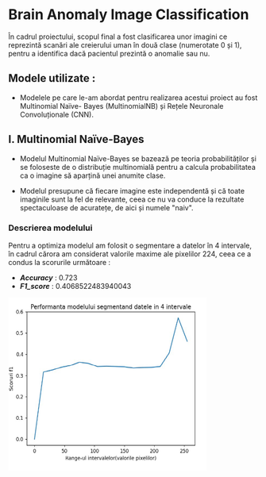 # Brain Anomaly Image Classification

  În cadrul proiectului, scopul final a fost clasificarea unor imagini ce reprezintă scanări ale
creierului uman în două clase (numerotate 0 și 1), pentru a identifica dacă pacientul prezintă o
anomalie sau nu.

## Modele utilizate :

  - Modelele pe care le-am abordat pentru realizarea acestui proiect au fost Multinomial Naïve-
Bayes (MultinomialNB) și Rețele Neuronale Convoluționale (CNN).

## I. Multinomial Naïve-Bayes

  - Modelul Multinomial Naïve-Bayes se bazează pe teoria probabilităților și se foloseste de o
distribuție multinomială pentru a calcula probabilitatea ca o imagine să aparțină unei anumite
clase.

  - Modelul presupune că fiecare imagine este independentă și că toate imaginile sunt la fel de
relevante, ceea ce nu va conduce la rezultate spectaculoase de acuratețe, de aici și numele "naiv".

### Descrierea modelului

  Pentru a optimiza modelul am folosit o segmentare a datelor în 4 intervale, în cadrul cărora
am considerat valorile maxime ale pixelilor 224, ceea ce a condus la scorurile următoare :

  - ***Accuracy*** : 0.723
  - ***F1_score*** : 0.4068522483940043


<img src = "https://github.com/Andrew0911/Brain-Anomaly-Image-Classifier-Project/blob/main/Graphs/Grafic1.png" height = 350px width = 400px>

